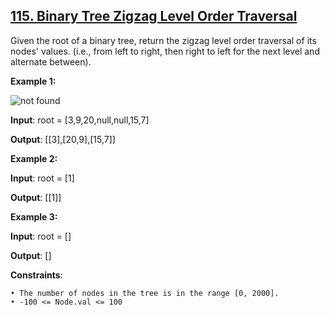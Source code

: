 <h2><a href="https://leetcode.com/problems/binary-tree-zigzag-level-order-traversal/description/">115. Binary Tree Zigzag Level Order Traversal</a></h2>

Given the root of a binary tree, return the zigzag level order traversal of its nodes' values. (i.e., from left to right, then right to left for the next level and alternate between).

**Example 1:**

<img src="https://assets.leetcode.com/uploads/2021/02/19/tree1.jpg" alt="not found">

**Input**: root = [3,9,20,null,null,15,7]

**Output**: [[3],[20,9],[15,7]]

**Example 2:**

**Input**: root = [1]

**Output**: [[1]]

**Example 3:**

**Input**: root = []

**Output**: []

**Constraints**:

    • The number of nodes in the tree is in the range [0, 2000].
    • -100 <= Node.val <= 100